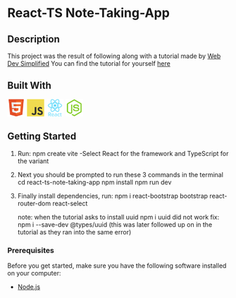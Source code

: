 # React-TS Note-Taking-App

## Description
This project was the result of following along with a tutorial made by <a href="https://www.youtube.com/@WebDevSimplified">Web Dev Simplified</a>
You can find the tutorial for yourself <a href="https://www.youtube.com/watch?v=j898RGRw0b4&ab_channel=WebDevSimplified">here</a>



## Built With
<a href="https://www.w3schools.com/html/"><img src="https://raw.githubusercontent.com/devicons/devicon/master/icons/html5/html5-original.svg" height="40px" width="40px" /></a>
<a href="https://www.w3schools.com/js/default.asp"><img src="https://raw.githubusercontent.com/devicons/devicon/master/icons/javascript/javascript-original.svg" height="40px" width="40px" /></a>
<a href="https://reactjs.org/"><img src="https://raw.githubusercontent.com/devicons/devicon/master/icons/react/react-original-wordmark.svg" height="40px" width="40px" /></a>
<a href="https://nodejs.org/en/"><img src="https://github.com/devicons/devicon/blob/master/icons/nodejs/nodejs-plain.svg" height="40px" width="40px" /></a>

## Getting Started
1. Run: npm create vite
 -Select React for the framework and TypeScript for the variant
2. Next you should be prompted to run these 3 commands in the terminal
    cd react-ts-note-taking-app
    npm install
    npm run dev
3. Finally install dependencies, run:
    npm i react-bootstrap bootstrap react-router-dom react-select

    note: when the tutorial asks to install uuid npm i uuid did not work
        fix: npm i --save-dev @types/uuid
        (this was later followed up on in the tutorial as they ran into the same error)

### Prerequisites

Before you get started, make sure you have the following software installed on your computer:

- [Node.js](https://nodejs.org/en/)

